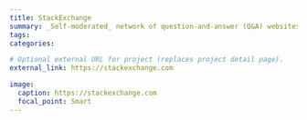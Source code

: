 ```yaml
---
title: StackExchange
summary: _Self-moderated_ network of question-and-answer (Q&A) websites on topics in diverse fields.
tags:
categories: 

# Optional external URL for project (replaces project detail page).
external_link: https://stackexchange.com

image:
  caption: https://stackexchange.com
  focal_point: Smart
---
```

